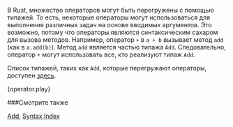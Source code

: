 В Rust, множество операторов могут быть перегружены с помощью типажей. То есть, некоторые
операторы могут использоваться для выполнения различных задач на основе вводимых аргументов.
Это возможно, потому что операторы являются синтаксическим сахаром для вызова методов. Например,
оператор `+` в `a + b` вызывает метод `add` (как в `a.add(b)`).
Метод `add` является частью типажа `Add`.
Следовательно, оператор `+` могут использовать все, кто реализуют типаж `Add`.

Список типажей, таких как `Add`, которые перегружают операторы, доступен [здесь][ops].

{operator.play}

###Смотрите также

[Add][add], [Syntax Index][syntax]

[add]: https://doc.rust-lang.org/core/ops/trait.Add.html
[ops]: https://doc.rust-lang.org/core/ops/
[syntax]: https://doc.rust-lang.org/book/syntax-index.html

